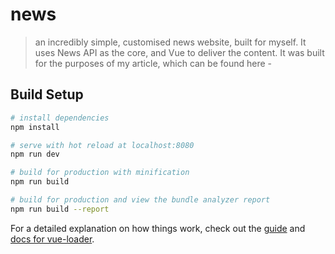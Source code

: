 # news

> an incredibly simple, customised news website, built for myself. It uses News API as the core, and Vue to deliver the content. It was built for the purposes of my article, which can be found here - 

## Build Setup

``` bash
# install dependencies
npm install

# serve with hot reload at localhost:8080
npm run dev

# build for production with minification
npm run build

# build for production and view the bundle analyzer report
npm run build --report
```

For a detailed explanation on how things work, check out the [guide](http://vuejs-templates.github.io/webpack/) and [docs for vue-loader](http://vuejs.github.io/vue-loader).
